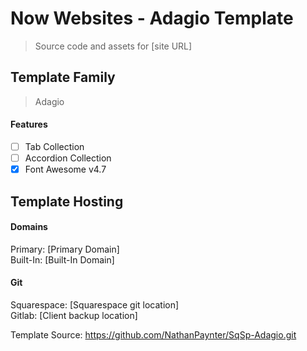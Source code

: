 Now Websites - Adagio Template
=======
>Source code and assets for [site URL]

## Template Family
>Adagio

#### Features
- [ ] Tab Collection
- [ ] Accordion Collection
- [x] Font Awesome v4.7

## Template Hosting
#### Domains
Primary: [Primary Domain]  
Built-In: [Built-In Domain] 

#### Git
Squarespace: [Squarespace git location]  
Gitlab: [Client backup location]  

Template Source: https://github.com/NathanPaynter/SqSp-Adagio.git
